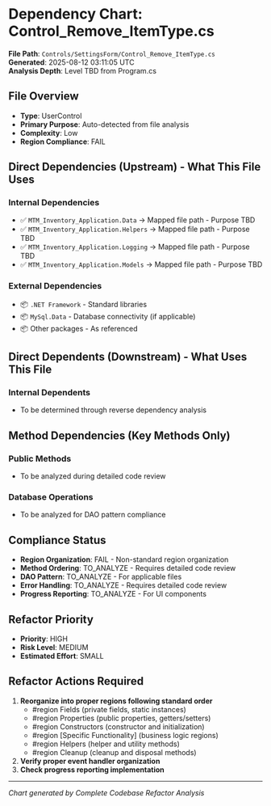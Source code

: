 # Dependency Chart: Control_Remove_ItemType.cs

**File Path**: `Controls/SettingsForm/Control_Remove_ItemType.cs`  
**Generated**: 2025-08-12 03:11:05 UTC  
**Analysis Depth**: Level TBD from Program.cs  

## File Overview
- **Type**: UserControl
- **Primary Purpose**: Auto-detected from file analysis
- **Complexity**: Low
- **Region Compliance**: FAIL

## Direct Dependencies (Upstream) - What This File Uses
### Internal Dependencies
- ✅ `MTM_Inventory_Application.Data` → Mapped file path - Purpose TBD
- ✅ `MTM_Inventory_Application.Helpers` → Mapped file path - Purpose TBD
- ✅ `MTM_Inventory_Application.Logging` → Mapped file path - Purpose TBD
- ✅ `MTM_Inventory_Application.Models` → Mapped file path - Purpose TBD

### External Dependencies
- 📦 `.NET Framework` - Standard libraries
- 📦 `MySql.Data` - Database connectivity (if applicable)
- 📦 Other packages - As referenced

## Direct Dependents (Downstream) - What Uses This File  
### Internal Dependents
- To be determined through reverse dependency analysis

## Method Dependencies (Key Methods Only)
### Public Methods
- To be analyzed during detailed code review

### Database Operations
- To be analyzed for DAO pattern compliance

## Compliance Status
- **Region Organization**: FAIL - Non-standard region organization
- **Method Ordering**: TO_ANALYZE - Requires detailed code review
- **DAO Pattern**: TO_ANALYZE - For applicable files
- **Error Handling**: TO_ANALYZE - Requires detailed code review
- **Progress Reporting**: TO_ANALYZE - For UI components

## Refactor Priority
- **Priority**: HIGH
- **Risk Level**: MEDIUM
- **Estimated Effort**: SMALL

## Refactor Actions Required
1. **Reorganize into proper regions following standard order**
   - #region Fields (private fields, static instances)
   - #region Properties (public properties, getters/setters)
   - #region Constructors (constructor and initialization)
   - #region [Specific Functionality] (business logic regions)
   - #region Helpers (helper and utility methods)
   - #region Cleanup (cleanup and disposal methods)
2. **Verify proper event handler organization**
3. **Check progress reporting implementation**

---
*Chart generated by Complete Codebase Refactor Analysis*